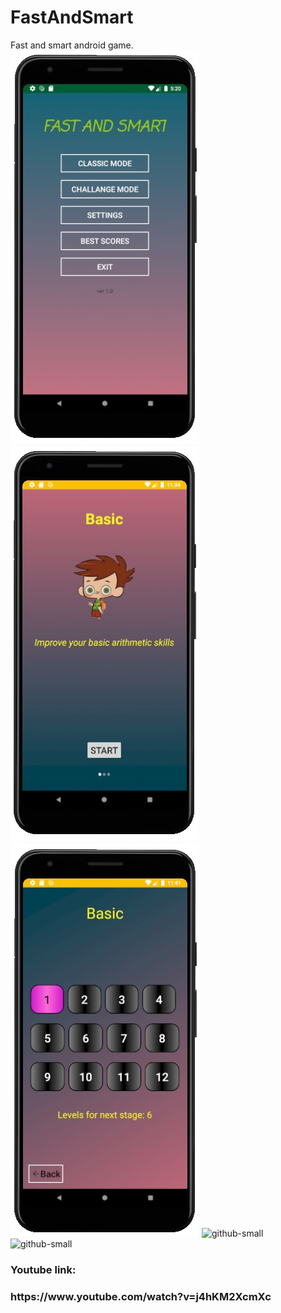# FastAndSmart
Fast and smart android game.<br>
![github-small](images/MAIN1.jpeg) ![github-small](images/basic.jpeg) ![github-small](images/basic_levels.jpeg) 
![github-small](image/game_2.jpeg) ![github-small](image/tutorial_answer.jpeg)

<h3>Youtube link:<h3>
  https://www.youtube.com/watch?v=j4hKM2XcmXc
  

